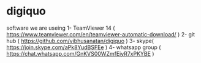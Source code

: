 # digiquo
software we are useing
          1- TeamViewer 14 ( https://www.teamviewer.com/en/teamviewer-automatic-download/ )
          2- git hub ( https://github.com/vibhusanatan/digiquo )
          3- skype( https://join.skype.com/aPk8YudBSFEe )
          4- whatsapp group ( https://chat.whatsapp.com/GnKVS00WZmfEiyR7xPKYBE )
          
          
